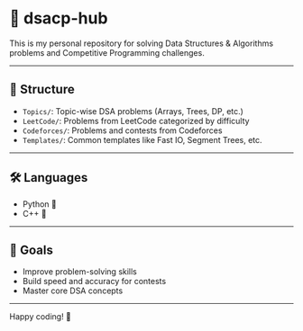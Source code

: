 # 🧠 dsacp-hub

This is my personal repository for solving Data Structures & Algorithms problems and Competitive Programming challenges.

---

## 📁 Structure

- `Topics/`: Topic-wise DSA problems (Arrays, Trees, DP, etc.)
- `LeetCode/`: Problems from LeetCode categorized by difficulty
- `Codeforces/`: Problems and contests from Codeforces
- `Templates/`: Common templates like Fast IO, Segment Trees, etc.

---

## 🛠 Languages

- Python 🐍
- C++ 🚀

---

## 🧩 Goals

- Improve problem-solving skills
- Build speed and accuracy for contests
- Master core DSA concepts

---

Happy coding! 🚀

